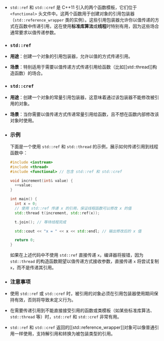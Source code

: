 - `std::ref` 和 `std::cref` 是 C++11 引入的两个函数模板，它们位于 `<functional>` 头文件中。这两个函数用于创建对象的引用包装器（`std::reference_wrapper` 类的实例）。这些引用包装器允许你以值传递的方式在函数中传递引用，这在使用**标准库算法**或**线程**时特别有用，因为这些场合通常要求以值传递参数。
- ### `std::ref`
- **用途**：创建一个对象的引用包装器，允许以值的方式传递引用。
- **场景**：特别适用于需要以值传递方式传递引用给函数（比如[[std::thread]]构造函数）的场合。
- ### `std::cref`
- **用途**：创建一个对象的常量引用包装器，这意味着通过该包装器不能修改被引用的对象。
- **场景**：当你需要以值传递方式传递常量引用给函数，且不想在函数内部修改该对象时使用。
- ### 示例
  
  下面是一个使用 `std::ref` 和 `std::thread` 的示例，展示如何传递引用到线程函数中：
  
  ```cpp
  #include <iostream>
  #include <thread>
  #include <functional> // 包含 std::ref 和 std::cref
  
  void increment(int& value) {
    ++value;
  }
  
  int main() {
    int x = 0;
    // 使用 std::ref 传递 x 的引用，保证线程函数可以修改 x 的值
    std::thread t(increment, std::ref(x));
  
    t.join(); // 等待线程完成
  
    std::cout << "x = " << x << std::endl; // 输出修改后的 x 值
  
    return 0;
  }
  ```
  
  如果在上述代码中不使用 `std::ref` 直接传递 `x`，编译器将报错，因为 `std::thread` 的构造函数期望以值传递方式接收参数，直接传递 `x` 将尝试复制 `x`，而不是传递其引用。
- ### 注意事项
- 使用 `std::ref` 或 `std::cref` 时，被引用的对象必须在引用包装器使用期间保持有效，否则将导致未定义行为。
- 在需要传递引用到不能直接接受引用的函数或类模板（如某些标准库算法、`std::thread` 等）时，`std::ref` 和 `std::cref` 非常有用。
- `std::ref` 和 `std::cref` 返回的[[std::reference_wrapper]]对象可以像普通引用一样使用，支持解引用和转换为被包装类型的引用。